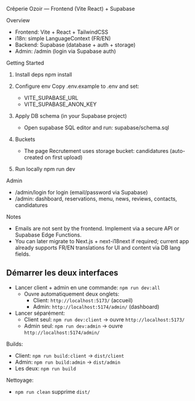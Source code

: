 Crêperie Ozoir — Frontend (Vite React) + Supabase

Overview
- Frontend: Vite + React + TailwindCSS
- i18n: simple LanguageContext (FR/EN)
- Backend: Supabase (database + auth + storage)
- Admin: /admin (login via Supabase auth)

Getting Started
1) Install deps
   npm install

2) Configure env
   Copy .env.example to .env and set:
   - VITE_SUPABASE_URL
   - VITE_SUPABASE_ANON_KEY

3) Apply DB schema (in your Supabase project)
   - Open supabase SQL editor and run: supabase/schema.sql

4) Buckets
   - The page Recrutement uses storage bucket: candidatures (auto-created on first upload)

5) Run locally
   npm run dev

Admin
- /admin/login for login (email/password via Supabase)
- /admin: dashboard, reservations, menu, news, reviews, contacts, candidatures

Notes
- Emails are not sent by the frontend. Implement via a secure API or Supabase Edge Functions.
- You can later migrate to Next.js + next-i18next if required; current app already supports FR/EN translations for UI and content via DB lang fields.
## Démarrer les deux interfaces

- Lancer client + admin en une commande: `npm run dev:all`
  - Ouvre automatiquement deux onglets: 
    - Client: `http://localhost:5173/` (accueil)
    - Admin: `http://localhost:5174/admin/` (dashboard)
- Lancer séparément:
  - Client seul: `npm run dev:client` → ouvre `http://localhost:5173/`
  - Admin seul: `npm run dev:admin` → ouvre `http://localhost:5174/admin/`

Builds:
- Client: `npm run build:client` → `dist/client`
- Admin: `npm run build:admin` → `dist/admin`
- Les deux: `npm run build`

Nettoyage:
- `npm run clean` supprime `dist/`


